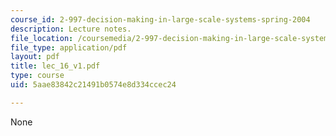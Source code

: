 ```yaml
---
course_id: 2-997-decision-making-in-large-scale-systems-spring-2004
description: Lecture notes.
file_location: /coursemedia/2-997-decision-making-in-large-scale-systems-spring-2004/5aae83842c21491b0574e8d334ccec24_lec_16_v1.pdf
file_type: application/pdf
layout: pdf
title: lec_16_v1.pdf
type: course
uid: 5aae83842c21491b0574e8d334ccec24

---
```

None